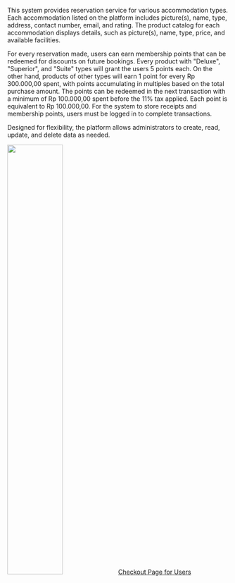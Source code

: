 This system provides reservation service for various accommodation types. Each accommodation listed on the platform includes picture(s), name, type, address, contact number, email, and rating. The product catalog for each accommodation displays details, such as picture(s), name, type, price, and available facilities.

For every reservation made, users can earn membership points that can be redeemed for discounts on future bookings. Every product with "Deluxe", "Superior", and "Suite" types will grant the users 5 points each. On the other hand, products of other types will earn 1 point for every Rp 300.000,00 spent, with points accumulating in multiples based on the total purchase amount. The points can be redeemed in the next transaction with a minimum of Rp 100.000,00 spent before the 11% tax applied. Each point is equivalent to Rp 100.000,00. For the system to store receipts and membership points, users must be logged in to complete transactions.

Designed for flexibility, the platform allows administrators to create, read, update, and delete data as needed.

<a href="https://github.com/user-attachments/assets/367686f3-708f-4067-8e73-a8bbb36a9aaa"><img src="https://github.com/user-attachments/assets/367686f3-708f-4067-8e73-a8bbb36a9aaa" width=50% height=50%>Checkout Page for Users</a>

